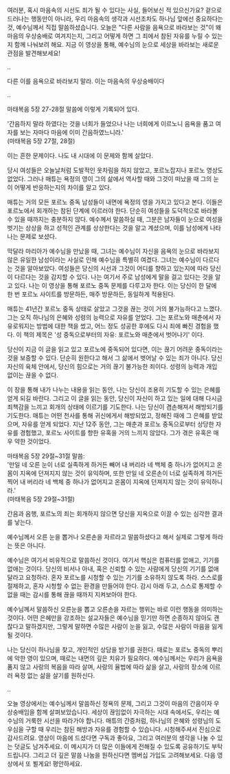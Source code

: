 여러분,
혹시 마음속의 시선도 죄가 될 수 있다는 사실,
들어보신 적 있으신가요?
겉으로 드러나는 행동만이 아니라,
우리 마음속의 생각과 시선조차도 하나님 앞에선 중요하다는 것,
예수님께서 직접 말씀하셨습니다.
오늘은 "다른 사람을 음욕으로 바라보는 것"이 왜 마음의 우상숭배로 여겨지는지,
그리고 어떻게 하면 그 죄에서 참된 자유를 누릴 수 있는지 함께 나눠보려 해요.
지금 이 영상을 통해,
예수님의 눈으로 세상을 바라보는 새로운 관점을 발견해보세요!

..

다른 이를 음욕으로 바라보지 말라.
이는 마음속의 우상숭배이다

..

마태복음 5장 27-28절 말씀에 이렇게 기록되어 있다.
 
'간음하지 말라 하였다는 것을 너희가 들었으나 나는 너희에게 이르노니 음욕을 품고 여자를 보는 자마다 마음에 이미 간음하였느니라.'  
(마태복음 5장 27절,
28절)

이는 흔한 문제이다.
나도 내 시대에 이 문제와 함께 살았다.

당시 여성들은 오늘날처럼 도발적인 옷차림을 하지 않았고,
포르노잡지나 포르노 영상도 없었다.
그러나 매튜는 욕정의 영이 그의 삶에서 역사할 때와 그것이 떠났을 때 그의 눈이 어떻게 반응하는지의 차이를 알고 있다.

매튜는 거의 모든 포르노 중독 남성들이 내면에 욕정의 영을 가지고 있다고 본다.
이들은 포르노에서 회개하는 참된 단계에 이르러야 한다.
단순히 여성들을 도덕적으로 바라볼 수 있을 때까지는 충분하지 않다.
예수께서 말씀하실 때,
그분은 남자들이 눈으로 여성을 벗기는 상상을 하고 성적인 관계를 상상한다는 것을 알고 계셨으며,
이를 남성에게 나타나는 문제로 보셨다.

막달라 마리아가 예수님을 만났을 때,
그녀는 예수님이 자신을 음욕의 눈으로 바라보지 않은 유일한 남성이라는 사실로 인해 예수님을 특별히 여겼다.
그녀는 예수님이 다르다는 것을 알아보았다.
여성들은 당신의 시선과 그것이 어디를 향하고 있는지에 따라 당신이 다르다는 것을 감지할 수 있다.
나는 여기서 주로 남성에게 말을 걸고 있다는 것을 알고 있다.
나는 이 영상을 통해 포르노 중독 문제를 다루고자 한다.
이는 당신이 한 달에 한 번 포르노 사이트를 방문하든,
매주 방문하든,
동일하게 적용된다.

매튜는 41년간 포르노 중독 상태로 살았고 그것을 끊는 것이 거의 불가능하다고 느꼈다.
그는 오직 하나님의 은혜와 성령의 능력으로 자유를 얻었다.
그는 포르노와 매춘에서 자유로워지는 방법에 대한 책을 썼고,
어느 정도 성공한 후에도 다시 죄에 빠진 경험을 했다.
이 책의 제목은 '성 중독으로부터의 자유: 포르노와 매춘에서 벗어나기' 이다.

당신이 지금 이 글을 읽고 있고 포르노에 중독되어 있다면,
이는 끊기 어려운 중독이라는 것을 보증할 수 있다.
단순히 원한다고 해서 그 삶에서 벗어날 수 있는 죄가 아니다.
당신 자신의 육체 안에서,
당신의 힘으로는 거의 끊기 불가능한 죄이다.
성령의 능력과 개입 없이는 끊을 수 없다.

이 장을 통해 내가 나누는 내용을 읽는 동안,
나는 당신이 조용히 기도할 수 있는 은혜를 얻게 되길 바란다.
그리고 이 글을 읽는 동안,
당신이 자신이 하고 있는 일에 대해 다시금 죄책감을 느끼고 회개의 상태에 이르기를 기도한다.
나는 당신이 겸손해져서 해방되기를 기도한다.
매튜는 어떤 천사를 통해 귀신에게서 해방되었고,
정해진 때에 그 은혜를 받았으며,
자유를 얻게 되었다.
지난 12주 동안,
그는 매춘과 포르노 중독으로부터 상당한 자유를 경험했고,
포르노 사이트를 향한 유혹을 거의 느끼지 않았다.
그가 겪은 유혹은 매우 약한 것이었다.

마태복음 5장 29절~31절 말씀:  
'만일 네 오른 눈이 너로 실족하게 하거든 빼어 내 버리라 네 백체 중 하나가 없어지고 온몸이 지옥에 던져지지 않는 것이 유익하며,
또한 만일 네 오른손이 너로 실족하게 하거든 찍어 내 버리라 네 백체 중 하나가 없어지고 온몸이 지옥에 던져지지 않는 것이 유익하니라.'  
(마태복음 5장 29절~31절)

간음과 음행,
포르노의 죄는 회개하지 않으면 당신을 지옥으로 이끌 수 있는 심각한 결과를 낳는다.

예수님께서 오른 눈을 뽑거나 오른손을 자르라고 말씀하셨다고 해서 실제로 그렇게 하라는 뜻은 아니다.

예수님은 여기서 비유적으로 말씀하신 것이다.
여기서 핵심은 컴퓨터를 없애고,
기기를 없애는 것이다.
당신의 비서나 아내,
혹은 신뢰할 수 있는 사람에게 당신의 기기를 없애 달라고 요청하라.
혼자 포르노를 시청할 수 있는 기기를 소유하지 않도록 하라.
스스로를 절제하고,
혼자 시청할 수 없는 환경을 만들어야 한다.
감시 아래 두고,
스스로 통제할 수 없을 때는 감시를 통해 끊을 때까지 지켜보아야 한다.

예수님께서 말씀하신 오른눈을 뽑고 오른손을 자르는 행위는 바로 이런 행동을 의미하는 것이다.
어떤 은혜만을 강조하는 설교자들은 예수님을 믿기만 하면 순종하지 않아도 괜찮다고 말하겠지만,
그렇게 말하면 수많은 사람이 눈을 잃고,
수많은 사람이 마음을 잃게 될 것이다.

나는 당신이 하나님을 찾고,
개인적인 상담을 받기를 권한다.
때로는 포르노 중독의 뿌리에 악한 영이 있으며,
때로는 내면의 깊은 치유가 필요하다.
예수님께서는 우리가 음욕을 품지 않고 사랑의 복음을 따라 살며,
사랑의 율법에 따라 삶을 살고,
사랑의 장소에 이르러 욕정 없는 삶을 살기를 원하신다.

..

오늘 영상에서는 예수님께서 말씀하신 정욕의 문제,
그리고 그것이 마음의 간음이자 우상숭배임을 함께 살펴보았습니다.
세상이 끊임없이 자극하는 시대 속에서도,
우리는 예수님의 거룩한 시선을 따라가야 합니다.
매튜의 간증처럼,
하나님의 은혜와 성령님의 도우심을 구할 때 우리는 참된 해방과 자유를 경험할 수 있습니다.
시청해주셔서 진심으로 감사드려요.
영상이 마음에 드셨다면 구독과 좋아요,
그리고 여러분의 생각을 나눌 수 있는 덧글도 남겨주세요.
이 메시지가 더 많은 이들에게 전해질 수 있도록 공유하기도 부탁드립니다.
그리고 더 깊은 말씀 나눔을 원하신다면 멤버십 가입도 고려해보세요.
다음 영상에서 또 뵐게요! 평안하세요.